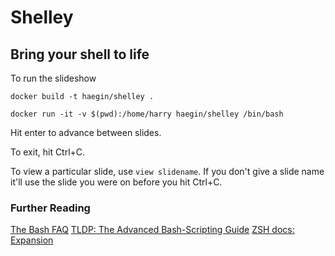 # Shelley
## Bring your shell to life

To run the slideshow

    docker build -t haegin/shelley .

    docker run -it -v $(pwd):/home/harry haegin/shelley /bin/bash

Hit enter to advance between slides.

To exit, hit Ctrl+C.

To view a particular slide, use `view slidename`. If you don't give a slide
name it'll use the slide you were on before you hit Ctrl+C.

### Further Reading

[The Bash FAQ](http://mywiki.wooledge.org/BashFAQ)
[TLDP: The Advanced Bash-Scripting Guide](http://www.tldp.org/LDP/abs/html/)
[ZSH docs: Expansion](http://zsh.sourceforge.net/Doc/Release/Expansion.html)
